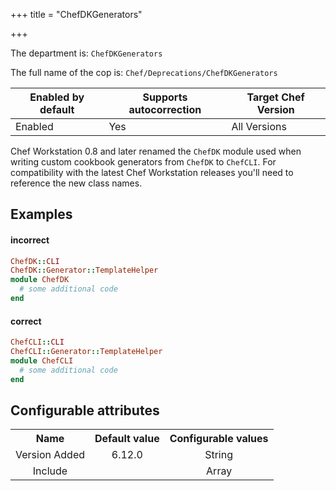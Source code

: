 +++
title = "ChefDKGenerators"

+++

<!-- This content is automatically generated. See https://github.com/chef/chef-web-docs/blob/main/generated/README.md -->

The department is: `ChefDKGenerators`

The full name of the cop is: `Chef/Deprecations/ChefDKGenerators`

| Enabled by default | Supports autocorrection | Target Chef Version |
| --- | --- | --- |
| Enabled | Yes | All Versions |

Chef Workstation 0.8 and later renamed the `ChefDK` module used when writing custom cookbook generators from `ChefDK` to `ChefCLI`. For compatibility with the latest Chef Workstation releases you'll need to reference the new class names.

## Examples


#### incorrect

```ruby
ChefDK::CLI
ChefDK::Generator::TemplateHelper
module ChefDK
  # some additional code
end
```

#### correct

```ruby
ChefCLI::CLI
ChefCLI::Generator::TemplateHelper
module ChefCLI
  # some additional code
end
```

## Configurable attributes

<table>
<tbody><tr>
<th>Name</th>
<th>Default value</th>
<th>Configurable values</th>
</tr>
<tr>
<td style="text-align:center">Version Added</td>
<td style="text-align:center">6.12.0</td>
<td style="text-align:center">String</td>
</tr>
<tr><td style="text-align:center">Include</td>
<td style="text-align:center"><ul>
</ul>
</td>
<td style="text-align:center">Array</td>
</tr></tbody></table>
